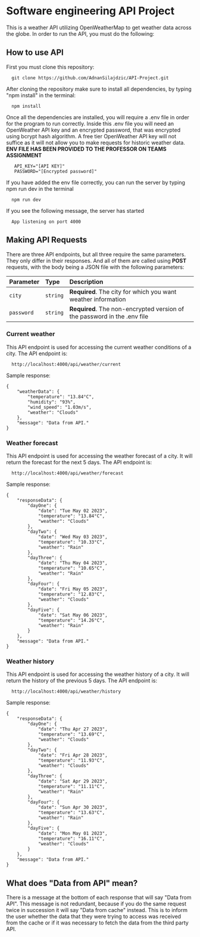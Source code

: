 
# Software engineering API Project

This is a weather API utilizing OpenWeatherMap to get weather data across the globe. In order to run the API, you must do the following:


## How to use API

First you must clone this repository:

```
  git clone https://github.com/AdnanSilajdzic/API-Project.git
```
After cloning the repository make sure to install all dependencies, by typing "npm install" in the terminal:

```http
  npm install
```
Once all the dependencies are installed, you will require a .env file in order for the program to run correctly. Inside this .env file you will need an OpenWeather API key and an encrypted password, that was encrypted using bcrypt hash algorithm. A free tier OpenWeather API key will not suffice as it will not allow you to make requests for historic weather data. **ENV FILE HAS BEEN PROVIDED TO THE PROFESSOR ON TEAMS ASSIGNMENT**
```http
   API_KEY="[API KEY]"
   PASSWORD="[Encrypted password]"
```

If you have added the env file correctly, you can run the server by typing npm run dev in the terminal
```http
  npm run dev
```
If you see the following message, the server has started
```http
  App listening on port 4000
``` 

## Making API Requests
There are three API endpoints, but all three require the same parameters. They only differ in their responses. And all of them are called using **POST** requests, with the body being a JSON file with the following parameters:

| Parameter | Type     | Description                |
| :-------- | :------- | :------------------------- |
| `city` | `string` | **Required**. The city for which you want weather information |
| `password` | `string` | **Required**. The non-encrypted version of the password in the .env file |

### Current weather

This API endpoint is used for accessing the current weather conditions of a city. The API endpoint is:
```http
  http://localhost:4000/api/weather/current
```
Sample response:
```http
{
    "weatherData": {
        "temperature": "13.84°C",
        "humidity": "93%",
        "wind_speed": "1.03m/s",
        "weather": "Clouds"
    },
    "message": "Data from API."
}
```
### Weather forecast

This API endpoint is used for accessing the weather forecast of a city. It will return the forecast for the next 5 days. The API endpoint is:
```http
  http://localhost:4000/api/weather/forecast
```
Sample response:
```http
{
    "responseData": {
        "dayOne": {
            "date": "Tue May 02 2023",
            "temperature": "13.84°C",
            "weather": "Clouds"
        },
        "dayTwo": {
            "date": "Wed May 03 2023",
            "temperature": "10.33°C",
            "weather": "Rain"
        },
        "dayThree": {
            "date": "Thu May 04 2023",
            "temperature": "10.65°C",
            "weather": "Rain"
        },
        "dayFour": {
            "date": "Fri May 05 2023",
            "temperature": "12.83°C",
            "weather": "Clouds"
        },
        "dayFive": {
            "date": "Sat May 06 2023",
            "temperature": "14.26°C",
            "weather": "Rain"
        }
    },
    "message": "Data from API."
}
```

### Weather history

This API endpoint is used for accessing the weather history of a city. It will return the history of the previous 5 days. The API endpoint is:
```http
  http://localhost:4000/api/weather/history
```
Sample response:
```http
{
    "responseData": {
        "dayOne": {
            "date": "Thu Apr 27 2023",
            "temperature": "13.69°C",
            "weather": "Clouds"
        },
        "dayTwo": {
            "date": "Fri Apr 28 2023",
            "temperature": "11.93°C",
            "weather": "Clouds"
        },
        "dayThree": {
            "date": "Sat Apr 29 2023",
            "temperature": "11.11°C",
            "weather": "Rain"
        },
        "dayFour": {
            "date": "Sun Apr 30 2023",
            "temperature": "13.63°C",
            "weather": "Rain"
        },
        "dayFive": {
            "date": "Mon May 01 2023",
            "temperature": "16.11°C",
            "weather": "Clouds"
        }
    },
    "message": "Data from API."
}
```
## What does "Data from API" mean?
There is a message at the bottom of each response that will say "Data from API". This message is not redundant, because if you do the same request twice in succession it will say "Data from cache" instead. This is to inform the user whether the data that they were trying to access was received from the cache or if it was necessary to fetch the data from the third party API.
